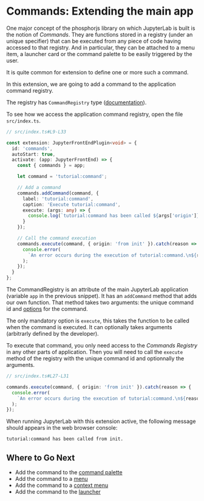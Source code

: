 # Commands: Extending the main app

One major concept of the phosphorjs library on which JupyterLab is built is
the notion of _Commands_. They are functions stored in a registry (under an unique
specifier) that can be executed from any piece of code having accessed to that
registry. And in particular, they can be attached to a menu item, a launcher
card or the command palette to be easily triggered by the user.

It is quite common for extension to define one or more such a command.

In this extension, we are going to add a command to the application command registry.

The registry has `CommandRegistry` type ([documentation](https://phosphorjs.github.io/phosphor/api/commands/classes/commandregistry.html)).

To see how we access the application command registry, open the file `src/index.ts`.

```ts
// src/index.ts#L9-L33

const extension: JupyterFrontEndPlugin<void> = {
  id: 'commands',
  autoStart: true,
  activate: (app: JupyterFrontEnd) => {
    const { commands } = app;

    let command = 'tutorial:command';

    // Add a command
    commands.addCommand(command, {
      label: 'tutorial:command',
      caption: 'Execute tutorial:command',
      execute: (args: any) => {
        console.log(`tutorial:command has been called ${args['origin']}.`);
      }
    });

    // Call the command execution
    commands.execute(command, { origin: 'from init' }).catch(reason => {
      console.error(
        `An error occurs during the execution of tutorial:command.\n${reason}`
      );
    });
  }
};
```

The CommandRegistry is an attribute of the main JupyterLab application
(variable `app` in the previous snippet). It has an `addCommand` method that
adds our own function. That method takes two arguments: the unique command id
and [options](https://phosphorjs.github.io/phosphor/api/commands/interfaces/commandregistry.icommandoptions.html) for the command.

The only mandatory option is `execute`, this takes the function to be called
when the command is executed. It can optionally takes arguments (arbitrarly defined
by the developer).

To execute that command, you only need access to the _Commands Registry_ in any other
parts of application. Then you will need to call the `execute` method of the registry
with the unique command id and optionnally the arguments.

```ts
// src/index.ts#L27-L31

commands.execute(command, { origin: 'from init' }).catch(reason => {
  console.error(
    `An error occurs during the execution of tutorial:command.\n${reason}`
  );
});
```

When running JupyterLab with this extension active, the following message should
appears in the web browser console:

```
tutorial:command has been called from init.
```

## Where to Go Next

- Add the command to the [command palette](../../command-palette/README.md)
- Add the command to a [menu](../../main-menu/README.md)
- Add the command to a [context menu](../../context-menu/README.md)
- Add the command to the [launcher](../../launcher/README.md)
